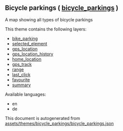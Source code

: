 [//]: # (WARNING: this file is automatically generated. Please find the sources at the bottom and edit those sources)



 Bicycle parkings ( [bicycle_parkings](https://mapcomplete.org/bicycle_parkings) ) 
-----------------------------------------------------------------------------------



A map showing all types of bicycle parkings

This theme contains the following layers:



  - [bike_parking](../Layers/bike_parking.md)
  - [selected_element](../Layers/selected_element.md)
  - [gps_location](../Layers/gps_location.md)
  - [gps_location_history](../Layers/gps_location_history.md)
  - [home_location](../Layers/home_location.md)
  - [gps_track](../Layers/gps_track.md)
  - [range](../Layers/range.md)
  - [last_click](../Layers/last_click.md)
  - [favourite](../Layers/favourite.md)
  - [summary](../Layers/summary.md)


Available languages:



  - en
  - de
 

This document is autogenerated from [assets/themes/bicycle_parkings/bicycle_parkings.json](https://github.com/pietervdvn/MapComplete/blob/develop/assets/themes/bicycle_parkings/bicycle_parkings.json)
